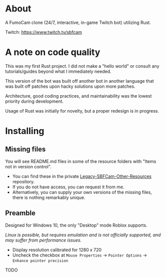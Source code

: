 # About

A FumoCam clone (24/7, interactive, in-game Twitch bot) utilizing Rust.

Twitch: https://www.twitch.tv/sbfcam

# A note on code quality

This was my first Rust project. I did not make a "hello world" or consult any tutorials/guides beyond what I immediately needed.

This version of the bot was built off another bot in another language that was built off patches upon hacky solutions upon more patches.

Architecture, good coding practices, and maintainability was the lowest priority during development.

Usage of Rust was initially for novelty, but a proper redesign is in progress.

# Installing

## Missing files

You will see README.md files in some of the resource folders with "Items not in version control".

- You can find these in the private [Legacy-SBFCam-Other-Resources](https://github.com/FumoCam/Legacy-SBFCam-Other-Resources) repository.
- If you do not have access, you can request it from me.
- Alternatively, you can supply your own versions of the missing files, there is nothing remarkably unique.

## Preamble

Designed for Windows 10, the only "Desktop" mode Roblox supports.

_Linux is possible, but requires emulation and is not officially supported, and may suffer from performance issues._

- Display resolution calibrated for 1280 x 720
- Uncheck the checkbox at `Mouse Properties` -> `Pointer Options` -> `Enhance pointer precision`

TODO
